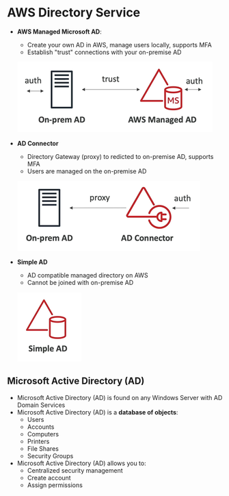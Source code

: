 # AWS Directory Service

- **AWS Managed Microsoft AD**:
    - Create your own AD in AWS, manage users locally, supports MFA
    - Establish "trust" connections with your on-premise AD

    ![AWS Managed Microsoft AD](../../images/identity/ad_managed.png)

- **AD Connector**
    - Directory Gateway (proxy) to redicted to on-premise AD, supports MFA
    - Users are managed on the on-premise AD

    ![AD Connector](../../images/identity/ad_connector.png)

- **Simple AD**
    - AD compatible managed directory on AWS
    - Cannot be joined with on-premise AD
    
    ![Simple AD](../../images/identity/ad_simple.png)

## Microsoft Active Directory (AD)

- Microsoft Active Directory (AD) is found on any Windows Server with AD Domain Services
- Microsoft Active Directory (AD) is a **database of objects**:
    - Users
    - Accounts
    - Computers
    - Printers
    - File Shares
    - Security Groups
- Microsoft Active Directory (AD) allows you to:
    - Centralized security management
    - Create account
    - Assign permissions